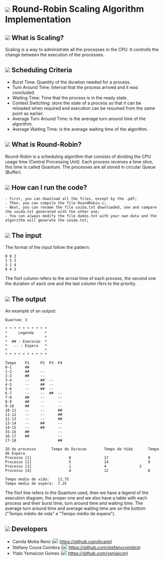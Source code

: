 # <img src="https://img.icons8.com/external-justicon-lineal-color-justicon/30/000000/external-archery-sport-avatar-justicon-lineal-color-justicon.png"/> Round-Robin Scaling Algorithm Implementation

## <img src="https://img.icons8.com/color/30/000000/task--v1.png"/> What is Scaling?
Scaling is a way to administrate all the processes in the CPU. It controlls the change between the execution of the processes.

## <img src="https://img.icons8.com/external-kiranshastry-lineal-color-kiranshastry/30/000000/external-clipboard-advertising-kiranshastry-lineal-color-kiranshastry.png"/> Scheduling Criteria
* Burst Time: Quantity of the duration needed for a process.
* Turn Around Time: Interval that the process arrived and it was concluded.
* Waiting Time: Time that the process is in the ready state.
* Context Switching: store the state of a process so that it can be reloaded when required and execution can be resumed from the same point as earlier.
* Average Turn Around Time: is the average turn around time of the algorithm.
* Average Waiting Time: is the average waiting time of the algorithm.

## <img src="https://img.icons8.com/external-wanicon-lineal-color-wanicon/30/000000/external-archery-sport-wanicon-lineal-color-wanicon.png"/> What is Round-Robin?
Round-Robin is a scheduling algorithm that consists of dividing the CPU usage time (Central Processing Unit). Each process receives a time slice, this time is called Quantum. The processes are all stored in circular Queue (Buffer).

## <img src="https://img.icons8.com/color/30/000000/run-command.png"/> How can I run the code?
```
- First, you can download all the files, except by the .pdf;
- Then, you can compile the file RoundRobin.c;
- Next, you can rename the file saida.txt downloaded, see and compare the saida.txt generated with the other one;
- You can always modify the file dados.txt with your own data and the algorithm will generate the saida.txt;
```

## <img src="https://img.icons8.com/cotton/30/000000/file-arrow.png"/> The input
The format of the input follow the pattern:

```
0 8 2
1 5 3
3 1 4
6 4 1
```

The fisrt column refers to the arrival time of each process, the second one the duration of each one and the last column rfers to the priority.

## <img src="https://img.icons8.com/external-tal-revivo-duo-tal-revivo/30/000000/external-monochrome-laser-printer-for-fast-printing-solution-basic-duo-tal-revivo.png"/> The output
An example of an output:

```
Quantum: 3

* * * * * * * * * *
*     Legenda     *
*                 *
*  ## : Execucao  *
*   -- : Espera   *
*                 *
* * * * * * * * * *

Tempo	 P1 	P2 	P3 	P4 	
0-1 	 ## 	   	   	   	
1-2 	 ## 	-- 	   	   	
2-3 	 ## 	-- 	   	   	
3-4 	 -- 	## 	-- 	   	
4-5 	 -- 	## 	-- 	   	
5-6 	 -- 	## 	-- 	   	
6-7 	 -- 	-- 	## 	-- 	
7-8 	 ## 	-- 	   	-- 	
8-9 	 ## 	-- 	   	-- 	
9-10 	 ## 	-- 	   	-- 	
10-11 	 -- 	-- 	   	## 	
11-12 	 -- 	-- 	   	## 	
12-13 	 -- 	-- 	   	## 	
13-14 	 -- 	## 	   	-- 	
14-15 	 -- 	## 	   	-- 	
15-16 	 ## 	   	   	-- 	
16-17 	 ## 	   	   	-- 	
17-18 	    	   	   	## 	

ID do processo 		 Tempo de Duracao 		 Tempo de Vida 		 Tempo de Espera  
Processo [1] 				 8 				 17 				 9
Processo [2] 				 5 				 14 				 9
Processo [3] 				 1 				 4 				 3
Processo [4] 				 4 				 12 				 8      

Tempo medio de vida:	11.75
Tempo medio de espera:	7.25
```

The fisrt line refers to the Quantum used, then we have a legend of the execution diagram, the proper one and we also have a table with each process and their burst time, turn around time and waiting time. The average turn around time and average waiting time are on the bottom ("Tempo médio de vida" e "Tempo médio de espera").

## <img src="https://img.icons8.com/external-kiranshastry-lineal-color-kiranshastry/30/000000/external-developer-coding-kiranshastry-lineal-color-kiranshastry-1.png"/> Developers
* Camila Motta Renó (<img src="https://img.icons8.com/ios-glyphs/30/000000/github.png"/> https://github.com/kcami)
* Stéfany Coura Coimbra (<img src="https://img.icons8.com/ios-glyphs/30/000000/github.png"/> https://github.com/stefanycoimbra)
* Ytalo Ysmaicon Gomes (<img src="https://img.icons8.com/ios-glyphs/30/000000/github.png"/> https://github.com/ysmaicon)
